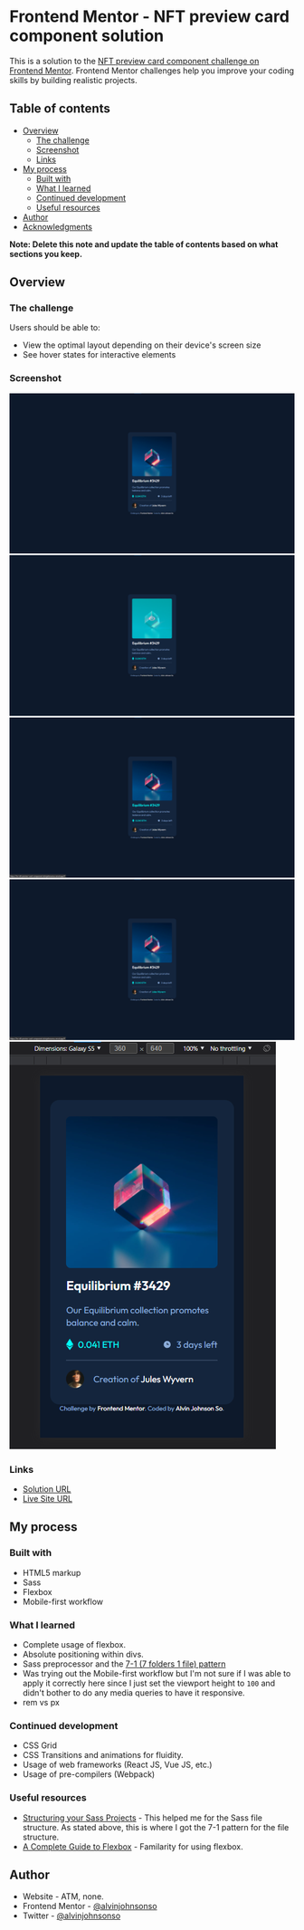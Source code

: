 # Frontend Mentor - NFT preview card component solution

This is a solution to the [NFT preview card component challenge on Frontend Mentor](https://www.frontendmentor.io/challenges/nft-preview-card-component-SbdUL_w0U). Frontend Mentor challenges help you improve your coding skills by building realistic projects.

## Table of contents

- [Overview](#overview)
  - [The challenge](#the-challenge)
  - [Screenshot](#screenshot)
  - [Links](#links)
- [My process](#my-process)
  - [Built with](#built-with)
  - [What I learned](#what-i-learned)
  - [Continued development](#continued-development)
  - [Useful resources](#useful-resources)
- [Author](#author)
- [Acknowledgments](#acknowledgments)

**Note: Delete this note and update the table of contents based on what sections you keep.**

## Overview

### The challenge

Users should be able to:

- View the optimal layout depending on their device's screen size
- See hover states for interactive elements

### Screenshot

![Desktop View](./screenshots/desktop-view.png)
![Hover Image Preview](./screenshots/hover-image-preview.png)
![Hover Title](./screenshots/hover-title.png)
![Hover Creator](./screenshots/hover-creator.png)
![Mobile View](./screenshots/mobile-view.png)

### Links

- [Solution URL](https://www.frontendmentor.io/solutions/card-component-built-with-flexbox-using-sass-cLaJ8MFBv)
- [Live Site URL](https://fm-nft-preview-card-component-alvinjohnsonso.vercel.app/)

## My process

### Built with

- HTML5 markup
- Sass
- Flexbox
- Mobile-first workflow

### What I learned

- Complete usage of flexbox.
- Absolute positioning within divs.
- Sass preprocessor and the [7-1 (7 folders 1 file) pattern](https://itnext.io/structuring-your-sass-projects-c8d41fa55ed4)
- Was trying out the Mobile-first workflow but I'm not sure if I was able to apply it correctly here since I just set the viewport height to `100` and didn't bother to do any media queries to have it responsive.
- rem vs px

### Continued development

- CSS Grid
- CSS Transitions and animations for fluidity.
- Usage of web frameworks (React JS, Vue JS, etc.)
- Usage of pre-compilers (Webpack)

### Useful resources

- [Structuring your Sass Projects](https://itnext.io/structuring-your-sass-projects-c8d41fa55ed4) - This helped me for the Sass file structure. As stated above, this is where I got the 7-1 pattern for the file structure.
- [A Complete Guide to Flexbox](https://css-tricks.com/snippets/css/a-guide-to-flexbox/) - Familarity for using flexbox.

## Author

- Website - ATM, none.
- Frontend Mentor - [@alvinjohnsonso](https://www.frontendmentor.io/profile/alvinjohnsonso)
- Twitter - [@alvinjohnsonso](https://www.twitter.com/alvinjohnsonso)
